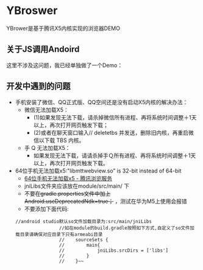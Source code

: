 # YBroswer
YBrower是基于腾讯X5内核实现的浏览器DEMO

## 关于JS调用Andoird
这里不涉及这问题，我已经单独做了一个Demo：[]()





## 开发中遇到的问题
* 手机安装了微信、QQ正式版、QQ空间还是没有启动X5内核的解决办法：
  * 微信无法加载X5：
     * (1)如果发现无法下载，请杀掉微信所有进程、再将系统时间调整＋1天以上，再次打开网页触发下载；
     * (2)或者在聊天窗口输入// deletetbs 并发送，删除旧内核，再重启微信以下载 TBS 内核。
  * 手 Q 无法加载X5：
     * 如果发现无法下载，请请杀掉手Ｑ所有进程、再将系统时间调整＋1天以上，再次打开网页触发下载。
* 64位手机无法加载x5:"libmttwebview.so” is 32-bit instead of 64-bit
  * [64位手机无法加载x5 - 腾讯浏览服务]( https://x5.tencent.com/tbs/technical.html#/detail/sdk/1/34cf1488-7dc2-41ca-a77f-0014112bcab7)
  * jniLibs文件夹应该放在module/src/main/ 下
  * 不要~~在gradle.properties文件中加上Android.useDeprecatedNdk=true；~~ ，测试在华为M5上使用会报错
  * 不要添加下面代码:
  ```
  //android studio默认so文件加载目录为:src/main/jniLibs
                  //如在module的build.gradle按照如下方式,自定义了so文件加载目录请确保对应目录下只有armeabi目录
                  //    sourceSets {
                  //        main{
                  //            jniLibs.srcDirs = ['libs']
                  //        }
                  //    }~~

  ```
